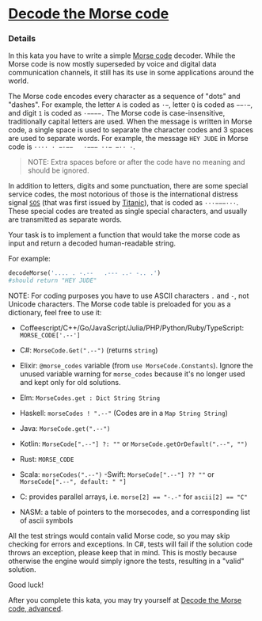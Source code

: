 # [Decode the Morse code](https://www.codewars.com/kata/54b724efac3d5402db00065e)

### Details
In this kata you have to write a simple [Morse code](https://en.wikipedia.org/wiki/Morse_code) decoder. While the Morse code is now mostly superseded by voice and digital data communication channels, it still has its use in some applications around the world.

The Morse code encodes every character as a sequence of "dots" and "dashes". For example, the letter `A` is coded as `·−`, letter `Q` is coded as `−−·−`, and digit `1` is coded as `·−−−−.` The Morse code is case-insensitive, traditionally capital letters are used. When the message is written in Morse code, a single space is used to separate the character codes and 3 spaces are used to separate words. For example, the message `HEY JUDE` in Morse code is `···· · −·−−   ·−−− ··− −·· ·`.

> NOTE: Extra spaces before or after the code have no meaning and should be ignored.

In addition to letters, digits and some punctuation, there are some special service codes, the most notorious of those is the international distress signal [`SOS`](https://en.wikipedia.org/wiki/SOS) (that was first issued by [Titanic](https://en.wikipedia.org/wiki/Titanic)), that is coded as `···−−−···`. These special codes are treated as single special characters, and usually are transmitted as separate words.

Your task is to implement a function that would take the morse code as input and return a decoded human-readable string.

For example:
```python
decodeMorse('.... . -.--   .--- ..- -.. .')
#should return "HEY JUDE"
```

NOTE: For coding purposes you have to use ASCII characters `.` and `-`, not Unicode characters.
The Morse code table is preloaded for you as a dictionary, feel free to use it:

- Coffeescript/C++/Go/JavaScript/Julia/PHP/Python/Ruby/TypeScript: `MORSE_CODE['.--']`

- C#: `MorseCode.Get(".--")` (returns `string`)
- Elixir: `@morse_codes` variable (from `use MorseCode.Constants`). Ignore the unused variable warning for `morse_codes` because it's no longer used and kept only for old solutions.
- Elm: `MorseCodes.get : Dict String String`
- Haskell: `morseCodes ! ".--"` (Codes are in a `Map String String`)
- Java: `MorseCode.get(".--")`
- Kotlin: `MorseCode[".--"] ?: ""` or `MorseCode.getOrDefault(".--", "")`
- Rust: `MORSE_CODE`
- Scala: `morseCodes(".--")`
-Swift: `MorseCode[".--"] ?? ""` or `MorseCode[".--", default: " "]`
- C: provides parallel arrays, i.e. `morse[2] == "-.-"` for `ascii[2] == "C"`
- NASM: a table of pointers to the morsecodes, and a corresponding list of ascii symbols

All the test strings would contain valid Morse code, so you may skip checking for errors and exceptions. In C#, tests will fail if the solution code throws an exception, please keep that in mind. This is mostly because otherwise the engine would simply ignore the tests, resulting in a "valid" solution.

Good luck!

After you complete this kata, you may try yourself at [Decode the Morse code, advanced](https://www.codewars.com/kata/decode-the-morse-code-advanced).
